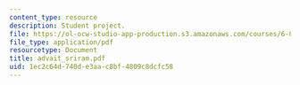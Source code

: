 ```yaml
---
content_type: resource
description: Student project.
file: https://ol-ocw-studio-app-production.s3.amazonaws.com/courses/6-895-theory-of-parallel-systems-sma-5509-fall-2003/1ec2c64d740de3aac8bf4809c8dcfc58_advait_sriram.pdf
file_type: application/pdf
resourcetype: Document
title: advait_sriram.pdf
uid: 1ec2c64d-740d-e3aa-c8bf-4809c8dcfc58
---
```

